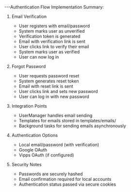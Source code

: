 
---Authentication Flow Implementation Summary:

1. Email Verification
   - User registers with email/password
   - System marks user as unverified
   - Verification token is generated
   - Email with verification link is sent
   - User clicks link to verify their email
   - System marks user as verified
   - User can now log in

2. Forgot Password
   - User requests password reset
   - System generates reset token
   - Email with reset link is sent
   - User clicks link and sets new password
   - User can log in with new password

3. Integration Points
   - UserManager handles email sending
   - Templates for emails stored in templates/emails/
   - Background tasks for sending emails asynchronously

4. Authentication Options
   - Local email/password (with verification)
   - Google OAuth
   - Vipps OAuth (if configured)

5. Security Notes
   - Passwords are securely hashed
   - Email confirmation required for local accounts
   - Authentication status passed via secure cookies
